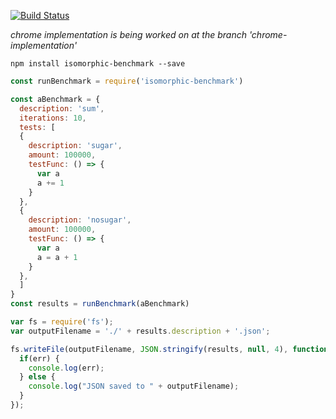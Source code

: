 [![Build Status](https://travis-ci.org/MarcoWorms/isomorphic-benchmark.svg?branch=master)](https://travis-ci.org/MarcoWorms/isomorphic-benchmark)

*chrome implementation is being worked on at the branch 'chrome-implementation'*

`npm install isomorphic-benchmark --save`

```javascript
const runBenchmark = require('isomorphic-benchmark')

const aBenchmark = {
  description: 'sum',
  iterations: 10,
  tests: [
  {
    description: 'sugar',
    amount: 100000,
    testFunc: () => {
      var a
      a += 1
    }
  },
  {
    description: 'nosugar',
    amount: 100000,
    testFunc: () => {
      var a
      a = a + 1
    }
  },
  ]
}
const results = runBenchmark(aBenchmark)

var fs = require('fs');
var outputFilename = './' + results.description + '.json';

fs.writeFile(outputFilename, JSON.stringify(results, null, 4), function(err) {
  if(err) {
    console.log(err);
  } else {
    console.log("JSON saved to " + outputFilename);
  }
});
```
